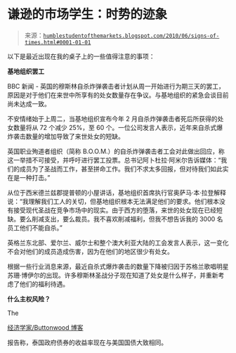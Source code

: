 <!--yml

category: 未分类

date: 2024-05-18 00:03:11

-->

# 谦逊的市场学生：时势的迹象

> 来源：[`humblestudentofthemarkets.blogspot.com/2010/06/signs-of-times.html#0001-01-01`](https://humblestudentofthemarkets.blogspot.com/2010/06/signs-of-times.html#0001-01-01)

以下是最近出现在我的桌子上的一些值得注意的事项：

**基地组织罢工**

BBC 新闻 - 英国的穆斯林自杀炸弹袭击者计划从周一开始进行为期三天的罢工，原因是对于他们在来世中所享有的处女数量存在争议。与基地组织的紧急会谈目前尚未达成一致。

不安情绪始于上周二，当基地组织宣布今年 2 月自杀炸弹袭击者死后所获得的处女数量将从 72 个减少 25%，至 60 个。一位公司发言人表示，近年来自杀式爆炸袭击数量的增加导致了来世处女的短缺。

英国职业殉道者组织（简称 B.O.O.M.）的自杀炸弹袭击者工会对此做出回应，称这一举措不可接受，并呼吁进行罢工投票。总书记阿卜杜拉·阿米尔告诉媒体：“我们的成员为了圣战而工作，甚至拼命工作。我们不求太多回报，但对待我们如此实在是一种打击。”

从位于西米德兰兹郡提普顿的小屋讲话，基地组织首席执行官奥萨马·本·拉登解释说：“我理解我们工人的关切，但基地组织根本无法满足他们的要求。他们根本没有接受现代圣战在竞争市场中的现实。由于西方的堕落，来世的处女现在已经短缺。要么削减支出，要么裁员。我不喜欢削减福利，但我不想告诉我的 3000 名员工他们不能自杀。”

英格兰东北部、爱尔兰、威尔士和整个澳大利亚大陆的工会发言人表示，这一变化不会对他们的成员造成伤害，因为在他们的地区很少有处女。

根据一些行业消息来源，最近自杀式爆炸袭击的数量下降被归因于苏格兰歌唱明星苏珊·博伊尔的出现。许多穆斯林圣战分子现在知道了处女是什么样子，并重新考虑了他们的福利待遇。

**什么主权风险？**

The

[经济学家/Buttonwood 博客](http://www.economist.com/blogs/buttonwood/2010/06/emerging_markets_and_sovereign_debt)

报告称，泰国政府债券的收益率现在与美国国债大致相同。
